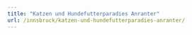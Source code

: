 ```yaml
---
title: "Katzen und Hundefutterparadies Anranter"
url: /innsbruck/katzen-und-hundefutterparadies-anranter/
---
```

